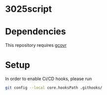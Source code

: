# 3025script

# Dependencies
This repository requires [gcovr](https://github.com/gcovr/gcovr)

# Setup
In order to enable Ci/CD hooks, please run
```bash
git config --local core.hooksPath .githooks/
```